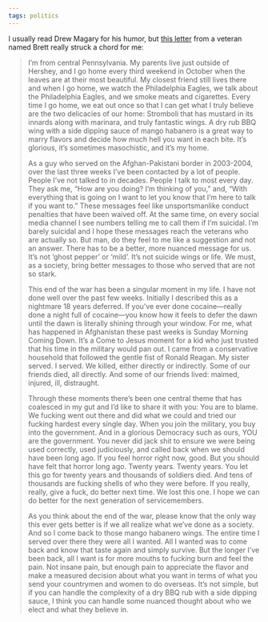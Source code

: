 ```yaml
---
tags: politics
---
```


I usually read Drew Magary for his humor, but [this letter](https://defector.com/i-hope-i-get-old-before-i-die/) from a veteran named Brett really struck a chord for me:

> I’m from central Pennsylvania. My parents live just outside of Hershey, and I go home every third weekend in October when the leaves are at their most beautiful. My closest friend still lives there and when I go home, we watch the Philadelphia Eagles, we talk about the Philadelphia Eagles, and we smoke meats and cigarettes. Every time I go home, we eat out once so that I can get what I truly believe are the two delicacies of our home: Stromboli that has mustard in its innards along with marinara, and truly fantastic wings. A dry rub BBQ wing with a side dipping sauce of mango habanero is a great way to marry flavors and decide how much hell you want in each bite. It’s glorious, it’s sometimes masochistic, and it’s my home.
> 
> As a guy who served on the Afghan-Pakistani border in 2003-2004, over the last three weeks I’ve been contacted by a lot of people. People I’ve not talked to in decades. People I talk to most every day. They ask me, “How are you doing? I’m thinking of you,” and, “With everything that is going on I want to let you know that I’m here to talk if you want to.” These messages feel like unsportsmanlike conduct penalties that have been waived off. At the same time, on every social media channel I see numbers telling me to call them if I’m suicidal. I’m barely suicidal and I hope these messages reach the veterans who are actually so. But man, do they feel to me like a suggestion and not an answer. There has to be a better, more nuanced message for us. It’s not ‘ghost pepper’ or ‘mild’. It’s not suicide wings or life. We must, as a society, bring better messages to those who served that are not so stark.
> 
> This end of the war has been a singular moment in my life. I have not done well over the past few weeks. Initially I described this as a nightmare 18 years deferred. If you’ve ever done cocaine—really done a night full of cocaine—you know how it feels to defer the dawn until the dawn is literally shining through your window. For me, what has happened in Afghanistan these past weeks is Sunday Morning Coming Down. It’s a Come to Jesus moment for a kid who just trusted that his time in the military would pan out. I came from a conservative household that followed the gentle fist of Ronald Reagan. My sister served. I served. We killed, either directly or indirectly. Some of our friends died, all directly. And some of our friends lived: maimed, injured, ill, distraught.
> 
> Through these moments there’s been one central theme that has coalesced in my gut and I’d like to share it with you: You are to blame. We fucking went out there and did what we could and tried our fucking hardest every single day. When you join the military, you buy into the government. And in a glorious Democracy such as ours, YOU are the government. You never did jack shit to ensure we were being used correctly, used judiciously, and called back when we should have been long ago. If you feel horror right now, good. But you should have felt that horror long ago. Twenty years. Twenty years. You let this go for twenty years and thousands of soldiers died. And tens of thousands are fucking shells of who they were before. If you really, really, give a fuck, do better next time. We lost this one. I hope we can do better for the next generation of servicemembers.
> 
> As you think about the end of the war, please know that the only way this ever gets better is if we all realize what we’ve done as a society. And so I come back to those mango habanero wings. The entire time I served over there they were all I wanted. All I wanted was to come back and know that taste again and simply survive. But the longer I’ve been back, all I want is for more mouths to fucking burn and feel the pain. Not insane pain, but enough pain to appreciate the flavor and make a measured decision about what you want in terms of what you send your countrymen and women to do overseas. It’s not simple, but if you can handle the complexity of a dry BBQ rub with a side dipping sauce, I think you can handle some nuanced thought about who we elect and what they believe in.